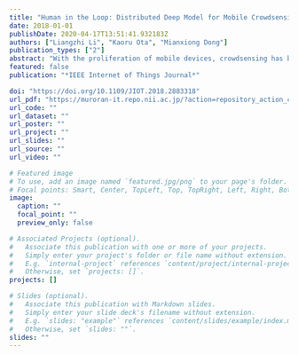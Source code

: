 ```yaml
---
title: "Human in the Loop: Distributed Deep Model for Mobile Crowdsensing"
date: 2018-01-01
publishDate: 2020-04-17T13:51:41.932183Z
authors: ["Liangzhi Li", "Kaoru Ota", "Mianxiong Dong"]
publication_types: ["2"]
abstract: "With the proliferation of mobile devices, crowdsensing has become an appealing technique to collect and process big data. Meanwhile, the rise of fifth generation wireless systems, especially the new cellular base stations with computing ability, brings about the revolutionary edge computing. Although many approaches regarding the mobile crowdsensing have emerged in the last few years, very few of them are focused on the combination of edge computing and crowdsensing. In this paper, we adopt the state-of-the-art edge computing method to solve the crowdsensing problem with the real-time sensing data, and more importantly, make human be in the loop again, in order to respect the users’ willing and privacy. A distributed deep learning model is adopted to extract features from the captured data, which is not only a compression process to reduce the communication cost, but an encryption procedure for safety protection. The proposed model enables the crowdsensing system to fully harness the computing capacity of edge nodes and devices, and obtain a strong data analysis ability to process the captured data. Simulations demonstrate that our approach is robust and efficient, and outperforms other strategies in several related tasks."
featured: false
publication: "*IEEE Internet of Things Journal*"

doi: "https://doi.org/10.1109/JIOT.2018.2883318"
url_pdf: "https://muroran-it.repo.nii.ac.jp/?action=repository_action_common_download&item_id=10011&item_no=1&attribute_id=24&file_no=1"
url_code: ""
url_dataset: ""
url_poster: ""
url_project: ""
url_slides: ""
url_source: ""
url_video: ""

# Featured image
# To use, add an image named `featured.jpg/png` to your page's folder. 
# Focal points: Smart, Center, TopLeft, Top, TopRight, Left, Right, BottomLeft, Bottom, BottomRight.
image:
  caption: ""
  focal_point: ""
  preview_only: false

# Associated Projects (optional).
#   Associate this publication with one or more of your projects.
#   Simply enter your project's folder or file name without extension.
#   E.g. `internal-project` references `content/project/internal-project/index.md`.
#   Otherwise, set `projects: []`.
projects: []

# Slides (optional).
#   Associate this publication with Markdown slides.
#   Simply enter your slide deck's filename without extension.
#   E.g. `slides: "example"` references `content/slides/example/index.md`.
#   Otherwise, set `slides: ""`.
slides: ""
---
```


